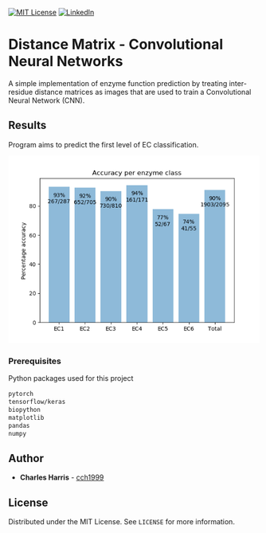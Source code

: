[![MIT License](https://img.shields.io/github/license/othneildrew/Best-README-Template.svg?style=flat-square)](https://github.com/cch1999/protein-stability/blob/master/LICENSE)
[![LinkedIn](https://img.shields.io/badge/-LinkedIn-black.svg?style=flat-square&logo=linkedin&colorB=555)](https://www.linkedin.com/in/charlie-harris-388285156/)

# Distance Matrix - Convolutional Neural Networks

A simple implementation of enzyme function prediction by treating inter-residue distance matrices as images that are used to train a Convolutional Neural Network (CNN).

## Results

Program aims to predict the first level of EC classification.

![Results](https://github.com/cch1999/DMCNN/blob/master/figs/accuracies.png)

### Prerequisites

Python packages used for this project

```
pytorch
tensorflow/keras
biopython
matplotlib
pandas
numpy
```

## Author

* **Charles Harris** - [cch1999](https://github.com/cch1999)


## License

Distributed under the MIT License. See `LICENSE` for more information.
